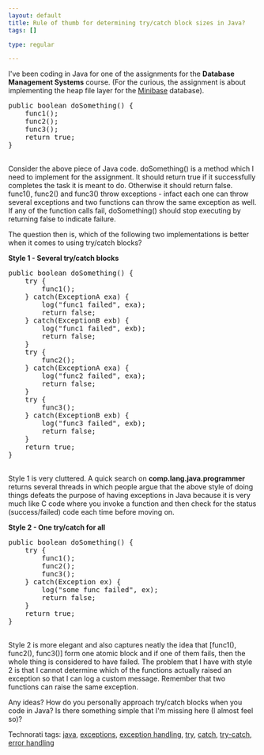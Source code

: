 ```yaml
--- 
layout: default
title: Rule of thumb for determining try/catch block sizes in Java?
tags: []

type: regular

---
```

<p>I've been coding in Java for one of the assignments for the <strong>Database Management Systems</strong> course. (For the curious, the assignment is about implementing the heap file layer for the <a href="http://www.cs.wisc.edu/coral/mini_doc/minibase.html">Minibase</a> database). </p> <p><pre lang="java">public boolean doSomething() {
	func1();
	func2();
	func3();
	return true;
}
</pre><br>Consider the above piece of Java code. doSomething() is a method which I need to implement for the assignment. It should return true if it successfully completes the task it is meant to do. Otherwise it should return false. func1(), func2() and func3() throw exceptions - infact each one can throw several exceptions and two functions can throw the same exception as well. If any of the function calls fail, doSomething() should stop executing by returning false to indicate failure. 
<p></p>
<p>The question then is, which of the following two implementations is better when it comes to using try/catch blocks?</p>
<p><strong>Style 1 - Several try/catch blocks</strong><br><pre lang="java">public boolean doSomething() {
	try {
		func1();
	} catch(ExceptionA exa) {
		log("func1 failed", exa);
		return false;
	} catch(ExceptionB exb) {
		log("func1 failed", exb);
		return false;
	}
	try {
		func2();
	} catch(ExceptionA exa) {
		log("func2 failed", exa);
		return false;
	}
	try {
		func3();
	} catch(ExceptionB exb) {
		log("func3 failed", exb);
		return false;
	}
	return true;
}
</pre><br>Style 1 is very cluttered. A quick search on <strong>comp.lang.java.programmer</strong> returns several threads in which people argue that the above style of doing things defeats the purpose of having exceptions in Java&nbsp;because it is very much like C code where you invoke a function and then check for the status (success/failed) code each time before moving on. 
<p></p>
<p><strong>Style 2 - One try/catch for all</strong><pre lang="java">public boolean doSomething() {
	try {
		func1();
		func2();
		func3();
	} catch(Exception ex) {
		log("some func failed", ex);
		return false;
	}
	return true;
}
</pre><br>Style 2 is more elegant and also captures neatly the idea that [func1(), func2(), func3()] form one atomic block and if one of them fails, then the whole thing is considered to have failed. The problem that I have with style 2 is that I cannot determine which of the functions actually raised an exception so that I can log a custom message. Remember that two functions can raise the same exception. 
<p>Any ideas? How do you&nbsp;personally approach try/catch blocks when you code in Java? Is there something simple that I'm missing here (I almost feel so)?</p>
<div class="wlWriterSmartContent" id="0767317B-992E-4b12-91E0-4F059A8CECA8:9c7ef2a1-fc32-4a40-ac4e-9ad7f1ab3e8b" contenteditable="false" style="padding-right: 0px; display: inline; padding-left: 0px; padding-bottom: 0px; margin: 0px; padding-top: 0px">Technorati tags: <a href="http://technorati.com/tags/java" rel="tag">java</a>, <a href="http://technorati.com/tags/exceptions" rel="tag">exceptions</a>, <a href="http://technorati.com/tags/exception%20handling" rel="tag">exception handling</a>, <a href="http://technorati.com/tags/try" rel="tag">try</a>, <a href="http://technorati.com/tags/catch" rel="tag">catch</a>, <a href="http://technorati.com/tags/try-catch" rel="tag">try-catch</a>, <a href="http://technorati.com/tags/error%20handling" rel="tag">error handling</a></div>
